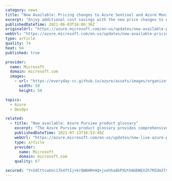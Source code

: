 ```yaml
---
category: news
title: "Now Available: Pricing changes to Azure Sentinel and Azure Monitor to help you reduce costs"
excerpt: "Enjoy additional cost savings with the new price changes to Azure Sentinel and Azure monitor.  These changes took effect on June 2, 2021."
publishedDateTime: 2021-06-03T16:06:36Z
originalUrl: "https://azure.microsoft.com/en-us/updates/now-available-pricing-changes-to-azure-sentinel-and-azure-monitor-to-help-you-reduce-costs/"
webUrl: "https://azure.microsoft.com/en-us/updates/now-available-pricing-changes-to-azure-sentinel-and-azure-monitor-to-help-you-reduce-costs/"
type: article
quality: 74
heat: 94
published: true

provider:
  name: Microsoft
  domain: microsoft.com
  images:
    - url: "https://everyday-cc.github.io/azure/assets/images/organizations/microsoft.com-50x50.jpg"
      width: 50
      height: 50

topics:
  - Azure
  - DevOps

related:
  - title: "Now available: Azure Purview product glossary"
    excerpt: "The Azure Purview product glossary provides comprehensive set of product terms and definitions used in Azure Purview features and functionality."
    publishedDateTime: 2021-07-13T16:53:48Z
    webUrl: "https://azure.microsoft.com/en-us/updates/now-live-azure-purview-product-glossary/"
    type: article
    provider:
      name: Microsoft
      domain: microsoft.com
    quality: 67

secured: "Y+SdCttcwUnc17k4ftIj+krQW8HM+HQ+jvehha8kPXUtkNGDWEXZh7MZdm3lVtan1QiRosAXD++1idGJyUIy/rsu/4VeYCZRYXSUv5A/pN/bS9BemDkq28pcuQfvPcqR5qDVOLVz+WM75MszICkHoMXfSmLnASCYNNXKWfHnmirqtNALGnxqiDFd2RDyaDjvhuE+hVRmRCjAhTflVFFbjBoq2QAdPBoK74/vTcf5f7XXTekskJzwcsaqAaJn9khCCkTy5cOXoPb/kNpbvpZBSqM9bZnaEapH5D9ke+5aMckNIlFs9s6AZ4lY/2I/+LF4ZHu+Zn0yQtUkKbr9dn6jAbItyUceV4Lk8PjHZTwhxJg=;ZgNrMXZ3Yf6ZvEC/V4b+tw=="
---
```


